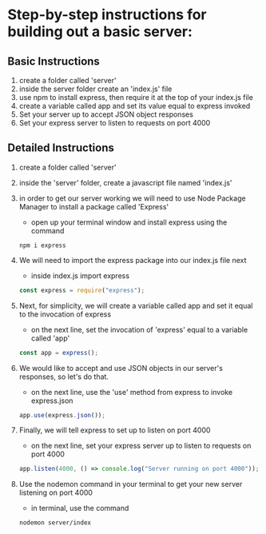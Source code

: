 # Step-by-step instructions for building out a basic server:

## Basic Instructions

1. create a folder called 'server'
2. inside the server folder create an 'index.js' file
3. use npm to install express, then require it at the top of your index.js file
4. create a variable called app and set its value equal to express invoked
5. Set your server up to accept JSON object responses
6. Set your express server to listen to requests on port 4000

## Detailed Instructions

1. create a folder called 'server'

2. inside the 'server' folder, create a javascript file named 'index.js'

3. in order to get our server working we will need to use Node Package Manager to install a package called 'Express'

   - open up your terminal window and install express using the command

   ```
   npm i express
   ```

4. We will need to import the express package into our index.js file next

   - inside index.js import express

   ```js
   const express = require("express");
   ```

5. Next, for simplicity, we will create a variable called app and set it equal to the invocation of express

   - on the next line, set the invocation of 'express' equal to a variable called 'app'

   ```js
   const app = express();
   ```

6. We would like to accept and use JSON objects in our server's responses, so let's do that.

   - on the next line, use the 'use' method from express to invoke express.json

   ```js
   app.use(express.json());
   ```

7. Finally, we will tell express to set up to listen on port 4000

   - on the next line, set your express server up to listen to requests on port 4000

   ```js
   app.listen(4000, () => console.log("Server running on port 4000"));
   ```

8. Use the nodemon command in your terminal to get your new server listening on port 4000

   - in terminal, use the command

   ```
   nodemon server/index
   ```
